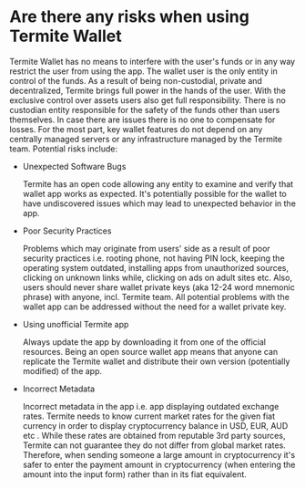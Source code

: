 # Are there any risks when using Termite Wallet

Termite Wallet has no means to interfere with the user's funds or in any way restrict the user from using the app. The wallet user is the only entity in control of the funds.
As a result of being non-custodial, private and decentralized, Termite brings full power in the hands of the user. With the exclusive control over assets users also get full responsibility. There is no custodian entity responsible for the safety of the funds other than users themselves. In case there are issues there is no one to compensate for losses.
For the most part, key wallet features do not depend on any centrally managed servers or any infrastructure managed by the Termite team.
Potential risks include:

- Unexpected Software Bugs

  Termite has an open code allowing any entity to examine and verify that wallet app works as expected. It's potentially possible for the wallet to have undiscovered issues which may lead to unexpected behavior in the app.


- Poor Security Practices

  Problems which may originate from users' side as a result of poor security practices i.e. rooting phone, not having PIN lock, keeping the operating system outdated, installing apps from unauthorized sources, clicking on unknown links while, clicking on ads on adult sites etc. Also, users should never share wallet private keys (aka 12-24 word mnemonic phrase) with anyone, incl. Termite team. All potential problems with the wallet app can be addressed without the need for a wallet private key.


- Using unofficial Termite app

  Always update the app by downloading it from one of the official resources. Being an open source wallet app means that anyone can replicate the Termite wallet and distribute their own version (potentially modified) of the app.


- Incorrect Metadata

  Incorrect metadata in the app i.e. app displaying outdated exchange rates. Termite needs to know current market rates for the given fiat currency in order to display cryptocurrency balance in USD, EUR, AUD etc . While these rates are obtained from reputable 3rd party sources, Termite can not guarantee they do not differ from global market rates. Therefore, when sending someone a large amount in cryptocurrency it's safer to enter the payment amount in cryptocurrency (when entering the amount into the input form) rather than in its fiat equivalent.
